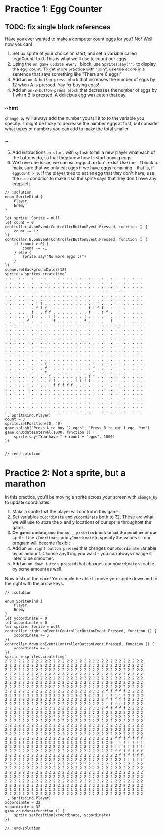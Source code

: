 # Practice 1: Egg Counter

## TODO: fix single block references

Have you ever wanted to make a computer count eggs for you? No? Well now you can!

1. Set up sprite of your choice on start, and set a variable called 'eggCount' to 0. This is what we'll use to count our eggs.
2. Using the `on game update every ` block, use `Sprites:say("")` to display the egg count. To get more practice with "join", use the score in a sentence that says something like "There are 6 eggs!"
3. Add an `on-A-button-press block` that increases the number of eggs by 12 when A is pressed. Yay for buying eggs!
4. Add an `on-B-button-press block` that decreases the number of eggs by 1 when B is pressed. A delicious egg was eaten that day.
### ~hint
`change by` will always add the number you tell it to to the variable you specify. It might be tricky to decrease the number eggs at first, but consider what types of numbers you can add to make the total smaller.
### ~
5. Add instructions `on start` with `splash` to tell a new player what each of the buttons do, so that they know how to start buying eggs.
6. We have one issue; we can eat eggs that don't exist! Use the `if` block to make sure that we only eat eggs if we have eggs remaining - that is, if `eggCount > 0`. If the player tries to eat an egg that they don't have, use the `else` condition to make it so the sprite says that they don't have any eggs left.


```blocks
// :solution
enum SpriteKind {
    Player,
    Enemy
}

let sprite: Sprite = null
let count = 0
controller.A.onEvent(ControllerButtonEvent.Pressed, function () {
    count += 12
})
controller.B.onEvent(ControllerButtonEvent.Pressed, function () {
    if (count > 0) {
        count += -1
    } else {
        sprite.say("No more eggs :(")
    }
})
scene.setBackgroundColor(12)
sprite = sprites.create(img`
. . . . . . . . . . . . . . . . . . . . . . . . . . . . . . . . 
. . . . . . . . . . . . . . . . . . . . . . . . . . . . . . . . 
. . . . . . . . . . . . . . . . . . . . . . . . . . . . . . . . 
. . . . . . . . . . . . . . . . . . . . . . . . . . . . . . . . 
. . . . . . . . . . . . . . . . . . . . . . . . . . . . . . . . 
. . . . . . . . . . . . . . . . . . . . . . . . . . . . . . . . 
. . . . . . . f f . . . . . . . . . . . f f . . . . . . . . . . 
. . . . . . . f f f . . . . . . . . . f f f f . . . . . . . . . 
. . . . . . f . . f f . . . . . . . . f . . f f . . . . . . . . 
. . . . . f f . . . f f . . . . . . f . . . . f . . . . . . . . 
. . . . . f . . . . . f . . . . . . f . . . . . f . . . . . . . 
. . . . . . . . . . . . . . . . . . . . . . . . . . . . . . . . 
. . . . . . . . . . . . . . . . . . . . . . . . . . . . . . . . 
. . . . . . . . . . . . . . . . . . . . . . . . . . . . . . . . 
. . . . . . . . . . . . . . . . . . . . . . . . . . . . . . . . 
. . . . . . . . . . . . . . . . . . . . . . . . . . . . . . . . 
. . . . . . . . . . . . . . . . . . . . . . . . . . . . . . . . 
. . . . . . . . . . . . . . . . . . . . . . . . . . . . . . . . 
. . . . . . . . . . . . . . . . . . . . . . . . . . . . . . . . 
. . . . . . . . . . . . . . . . . . . . . . . . . . . . . . . . 
. . . . . . . . . f . . . . . . . . . . f . . . . . . . . . . . 
. . . . . . . . . f . . . . . . . . . . f . . . . . . . . . . . 
. . . . . . . . . f . . . . . . . . . . f . . . . . . . . . . . 
. . . . . . . . . . f . . . . . . . . f f . . . . . . . . . . . 
. . . . . . . . . . f f . . . . f f f f . . . . . . . . . . . . 
. . . . . . . . . . . f f f f f . . . . . . . . . . . . . . . . 
. . . . . . . . . . . . . . . . . . . . . . . . . . . . . . . . 
. . . . . . . . . . . . . . . . . . . . . . . . . . . . . . . . 
. . . . . . . . . . . . . . . . . . . . . . . . . . . . . . . . 
. . . . . . . . . . . . . . . . . . . . . . . . . . . . . . . . 
. . . . . . . . . . . . . . . . . . . . . . . . . . . . . . . . 
. . . . . . . . . . . . . . . . . . . . . . . . . . . . . . . . 
`, SpriteKind.Player)
count = 0
sprite.setPosition(20, 40)
game.splash("Press A to buy 12 eggs", "Press B to eat 1 egg. Yum")
game.onUpdateInterval(1000, function () {
    sprite.say("You have " + count + "eggs", 1000)
})


// :end-solution
```

# Practice 2: Not a sprite, but a marathon

In this practice, you'll be moving a sprite across your screen with `change_by` to update coordinates.

1. Make a sprite that the player will control in this game.
2. Set variables `xCoordinate` and `yCoordinate` both to 32. These are what we will use to store the x and y locations of our sprite throughout the game.
3. On game update, use the set `_ position` block to set the position of our sprite. Use `xCoordinate` and `yCoordinate` to specify the values so our program will become flexible.
4. Add an `on right button pressed` that changes our `xCoordinate` variable by an amount. Choose anything you want - you can always change it later to be smoother.
5. Add an `on down button pressed` that changes our `yCoordinate` variable by some amount as well.

Now test out the code! You should be able to move your sprite down and to the right with the arrow keys.

```blocks
// :solution

enum SpriteKind {
    Player,
    Enemy
}
let ycoordinate = 0
let xcoordinate = 0
let sprite: Sprite = null
controller.right.onEvent(ControllerButtonEvent.Pressed, function () {
    xcoordinate += 5
})
controller.down.onEvent(ControllerButtonEvent.Pressed, function () {
    ycoordinate += 5
})
sprite = sprites.create(img`
2 2 2 2 2 2 2 2 2 2 2 2 2 2 2 2 2 2 2 2 2 2 2 2 2 2 2 2 2 2 2 2 
2 2 2 2 2 2 2 2 2 2 2 2 2 2 2 2 2 2 2 2 2 2 2 2 2 2 2 2 2 2 2 2 
2 2 2 2 2 2 2 2 2 2 2 2 2 2 2 2 2 2 2 2 2 2 2 2 2 2 2 2 2 2 2 2 
2 2 2 2 2 2 2 2 2 2 2 2 2 2 2 2 2 2 2 2 2 2 2 2 2 2 2 2 2 2 2 2 
2 2 2 2 2 2 2 2 2 2 2 2 2 2 2 2 2 2 2 2 2 2 2 2 2 2 2 2 2 2 2 2 
2 2 2 2 2 2 2 2 2 2 2 2 2 2 2 2 2 2 2 2 2 2 2 2 2 2 2 2 2 2 2 2 
2 2 2 2 2 2 2 2 2 2 2 2 2 2 2 2 2 2 2 2 2 2 2 2 2 2 2 2 2 2 2 2 
2 2 2 2 2 2 2 2 2 2 2 2 2 2 2 2 2 2 2 2 2 2 2 f f f f f 2 2 2 2 
2 2 2 2 2 2 2 2 2 2 2 2 2 2 2 2 2 2 2 2 2 2 2 f f f f f 2 2 2 2 
2 2 2 2 2 2 2 2 2 2 2 2 2 2 2 2 2 2 2 2 2 2 2 f f f f f 2 2 2 2 
2 2 2 2 2 2 2 2 2 2 2 2 2 2 2 2 2 2 2 2 2 2 2 f f f f f 2 2 2 2 
2 2 2 2 2 2 2 2 2 2 2 2 2 2 2 2 2 2 2 2 2 2 2 f f f f f 2 2 2 2 
2 2 2 2 2 2 2 2 2 2 2 2 2 2 2 2 2 2 2 2 2 2 2 2 2 2 2 2 2 2 2 2 
2 2 2 2 2 2 2 2 2 2 2 2 2 2 2 2 2 2 2 2 2 2 2 2 2 2 2 2 2 2 2 2 
2 2 2 2 2 2 2 2 2 2 2 2 2 2 2 2 2 2 2 2 2 2 2 2 2 2 2 2 2 2 2 2 
2 2 2 2 2 2 2 2 2 2 2 2 2 2 2 2 2 2 2 2 2 2 2 2 2 2 2 2 2 2 2 2 
2 2 2 2 2 2 2 2 2 2 2 2 2 2 2 2 2 2 2 2 2 2 2 2 2 2 2 2 2 2 2 2 
2 2 2 2 2 2 2 2 2 2 2 2 2 2 2 2 2 2 2 2 2 2 2 2 2 2 2 2 2 2 2 2 
2 2 2 2 2 2 2 2 2 2 2 2 2 2 2 2 2 2 2 2 2 2 2 2 2 f f f f f f f 
2 2 2 2 2 2 2 2 2 2 2 2 2 2 2 2 2 2 2 2 2 2 2 2 2 f f f f f f f 
2 2 2 2 2 2 2 2 2 2 2 2 2 2 2 2 2 2 2 2 2 2 2 2 2 f f f f f f f 
2 2 2 2 2 2 2 2 2 2 2 2 2 2 2 2 2 2 2 2 2 2 2 2 2 f f f f f f f 
2 2 2 2 2 2 2 2 2 2 2 2 2 2 2 2 2 2 2 2 2 2 2 2 2 2 f f f f f f 
2 2 2 2 2 2 2 2 2 2 2 2 2 2 2 2 2 2 2 2 2 2 2 2 2 2 2 f f f f f 
2 2 2 2 2 2 2 2 2 2 2 2 2 2 2 2 2 2 2 2 2 2 2 2 2 2 2 2 2 2 2 2 
2 2 2 2 2 2 2 2 2 2 2 2 2 2 2 2 2 2 2 2 2 2 2 2 2 2 2 2 2 2 2 2 
2 2 2 2 2 2 2 2 2 2 2 2 2 2 2 2 2 2 2 2 2 2 2 2 2 2 2 2 2 2 2 2 
2 2 2 2 2 2 2 2 2 2 2 2 2 2 2 2 2 2 2 2 2 2 2 2 2 2 2 2 2 2 2 2 
2 2 2 2 2 2 2 2 2 2 2 2 2 2 2 2 2 2 2 2 2 2 2 2 2 2 2 2 2 2 2 2 
2 2 2 2 2 2 2 2 2 2 2 2 2 2 2 2 2 2 2 2 2 2 2 2 2 2 2 2 2 2 2 2 
2 2 2 2 2 2 2 2 2 2 2 2 2 2 2 2 2 2 2 2 2 2 2 2 2 2 2 2 2 2 2 2 
2 2 2 2 2 2 2 2 2 2 2 2 2 2 2 2 2 2 2 2 2 2 2 2 2 2 2 2 2 2 2 2 
`, SpriteKind.Player)
xcoordinate = 32
ycoordinate = 32
game.onUpdate(function () {
    sprite.setPosition(xcoordinate, ycoordinate)
})

// :end-solution
```